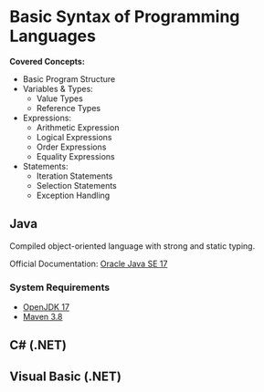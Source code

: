 # Basic Syntax of Programming Languages

__Covered Concepts:__

* Basic Program Structure
* Variables & Types:
    * Value Types
    * Reference Types
* Expressions:
    * Arithmetic Expression
    * Logical Expressions
    * Order Expressions
    * Equality Expressions
* Statements:
    * Iteration Statements
    * Selection Statements
    * Exception Handling

## Java

Compiled object-oriented language with strong and static typing.

Official Documentation: [Oracle Java SE 17](https://docs.oracle.com/en/java/javase/17/)

### System Requirements

* [OpenJDK 17](https://www.microsoft.com/openjdk)
* [Maven 3.8](https://maven.apache.org/download.cgi)

## C# (.NET)

## Visual Basic (.NET)

